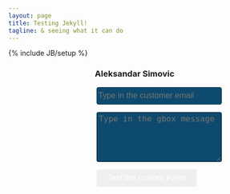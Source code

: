 ```yaml
---
layout: page
title: Testing Jekyll!
tagline: & seeing what it can do
---
```

{% include JB/setup %}

<div style="text-align: center;">
<h3>Aleksandar Simovic</h3>
</div>

<div style="width: 30%; margin: 0 auto;">

  <div style="margin-bottom: 15px;">
    <input id="customerEmail" value="" placeholder="Type in the customer email" 
    style="height: 35px; width: 250px; border-radius: 4px; background-color:#0E4A6D; border: 1px solid #073554; color: #77A8CF; font-size: 16px;">
  </div>
  
  <div style="margin-bottom: 15px;">
    <textarea id="customMessage" value="" placeholder="Type in the gbox message" 
    style="height: 100px; width: 250px; border-radius: 4px; background-color:#0E4A6D; border: 2px solid #073554; color: #77A8CF; font-size: 16px;"></textarea>
  </div>

  <button onclick="invokeMe()" style="border: none; border-radius: 4px; width: 200px; height:35px; background-color: dark-gray; color: white; font-size: 16px;">Test the custom event</button>
</div>
<div data-gift-button></div>


<script>
  var GiftButton = GiftButton || {};
  (function() {
    var script = document.createElement('script');
    script.async = true;
    script.src = 'https://simalexan.github.io/gbtn/gbtn.js?uuid=05b0e0dc-543c-4647-bf61-b89e5fa9d396&t=CUSTOM-EMAIL';
    var entry = document.getElementsByTagName('script')[0];
    entry.parentNode.insertBefore(script, entry);
  })();
</script>

<script type="application/javascript">
	function invokeMe(){
		var email = GiftButton.$('#customerEmail').val();
		var msg = GiftButton.$('#customMessage').val() || 'Here we would show a custom message';
		_gcGBCustomInvoke(msg, email);
	}
</script>
